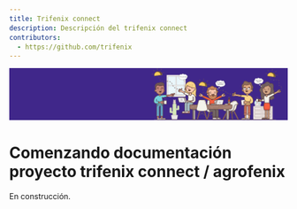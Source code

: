 ```yaml
---
title: Trifenix connect
description: Descripción del trifenix connect
contributors:
  - https://github.com/trifenix
---
```


<Hero slots="image, heading, text" background="rgb(64, 34, 138)"/>

![Hero image](./great-job.png) 

# Comenzando documentación proyecto trifenix connect / agrofenix

En construcción.